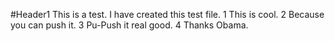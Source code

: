 #Header1
This is a test. I have created this test file.
1 This is cool.
2 Because you can push it.
3 Pu-Push it real good.
4 Thanks Obama.
